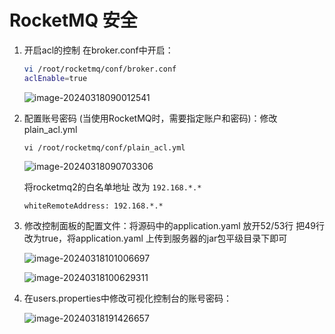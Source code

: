 # RocketMQ 安全

1. 开启acl的控制 在broker.conf中开启：

   ```bash
   vi /root/rocketmq/conf/broker.conf
   aclEnable=true
   ```

   ![image-20240318090012541](https://cdn.jsdelivr.net/gh/letengzz/tc2/img202403180900922.png)

2. 配置账号密码 (当使用RocketMQ时，需要指定账户和密码)：修改plain_acl.yml

   ```shell
   vi /root/rocketmq/conf/plain_acl.yml
   ```

   ![image-20240318090703306](https://cdn.jsdelivr.net/gh/letengzz/tc2/img202403181903015.png)

   将rocketmq2的白名单地址 改为 `192.168.*.*`

   ```shell
   whiteRemoteAddress: 192.168.*.*
   ```

3. 修改控制面板的配置文件：将源码中的application.yaml 放开52/53行 把49行改为true，将application.yaml 上传到服务器的jar包平级目录下即可

   ![image-20240318101006697](https://cdn.jsdelivr.net/gh/letengzz/tc2/img202403181906730.png)

   ![image-20240318100629311](https://cdn.jsdelivr.net/gh/letengzz/tc2/img202403181906025.png)

4. 在users.properties中修改可视化控制台的账号密码：

   ![image-20240318191426657](https://cdn.jsdelivr.net/gh/letengzz/tc2/img202403181914296.png)